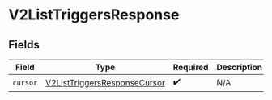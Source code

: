 # V2ListTriggersResponse


## Fields

| Field                                                                               | Type                                                                                | Required                                                                            | Description                                                                         |
| ----------------------------------------------------------------------------------- | ----------------------------------------------------------------------------------- | ----------------------------------------------------------------------------------- | ----------------------------------------------------------------------------------- |
| `cursor`                                                                            | [V2ListTriggersResponseCursor](../../models/shared/V2ListTriggersResponseCursor.md) | :heavy_check_mark:                                                                  | N/A                                                                                 |